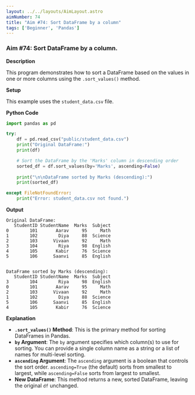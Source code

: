 ```yaml
---
layout: ../../layouts/AimLayout.astro
aimNumber: 74
title: "Aim #74: Sort DataFrame by a column"
tags: ['Beginner', 'Pandas']
---
```


### Aim #74: Sort DataFrame by a column.

**Description**

This program demonstrates how to sort a DataFrame based on the values in one or more columns using the `.sort_values()` method.

**Setup**

This example uses the `student_data.csv` file.

**Python Code**

```python
import pandas as pd

try:
    df = pd.read_csv("public/student_data.csv")
    print("Original DataFrame:")
    print(df)

    # Sort the DataFrame by the 'Marks' column in descending order
    sorted_df = df.sort_values(by='Marks', ascending=False)
    
    print("\n\nDataFrame sorted by Marks (descending):")
    print(sorted_df)

except FileNotFoundError:
    print("Error: student_data.csv not found.")
```

**Output**

```text
Original DataFrame:
   StudentID StudentName  Marks  Subject
0        101       Aarav     95     Math
1        102        Diya     88  Science
2        103      Vivaan     92     Math
3        104        Riya     98  English
4        105       Kabir     76  Science
5        106      Saanvi     85  English


DataFrame sorted by Marks (descending):
   StudentID StudentName  Marks  Subject
3        104        Riya     98  English
0        101       Aarav     95     Math
2        103      Vivaan     92     Math
1        102        Diya     88  Science
5        106      Saanvi     85  English
4        105       Kabir     76  Science
```

**Explanation**

- **`.sort_values()` Method**: This is the primary method for sorting DataFrames in Pandas.
- **`by` Argument**: The `by` argument specifies which column(s) to use for sorting. You can provide a single column name as a string or a list of names for multi-level sorting.
- **`ascending` Argument**: The `ascending` argument is a boolean that controls the sort order. `ascending=True` (the default) sorts from smallest to largest, while `ascending=False` sorts from largest to smallest.
- **New DataFrame**: This method returns a new, sorted DataFrame, leaving the original `df` unchanged.
